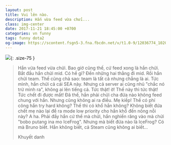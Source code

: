 ```yaml
---
layout: post
title: Vui lên nào.
description: Hắn vừa feed vừa chửi...
class: img-center
date: 2017-11-21 18:45:00 +0700
categories: vn funny
tags: funny dota2
og-image: https://scontent.fsgn5-3.fna.fbcdn.net/v/t1.0-9/12036774_10204479516818959_3929847576886079411_n.jpg?oh=a8ae25390220bcef77ce6226e517742c&oe=5A8F2644
---
```

![](https://scontent.fsgn5-3.fna.fbcdn.net/v/t1.0-9/12036774_10204479516818959_3929847576886079411_n.jpg?oh=a8ae25390220bcef77ce6226e517742c&oe=5A8F2644){: .size-75 }

> Hắn vừa feed vừa chửi. Bao giờ cũng thế, cứ feed xong là hắn chửi. Bắt đầu hắn chửi mid. Có hề gì? Đến những hai thằng đi mid. Rồi hắn chửi team. Thế cũng chả sao: team là tất cả nhưng chẳng là ai. Tức mình, hắn chửi cả cái SEA này. Nhưng cả server ai cũng nhủ "chắc nó trừ mình ra", không ai lên tiếng cả. Tức thật! ờ! Thế này thì tức thật! Tức chết đi được mất! Đã thế, hắn phải chửi cha đứa nào không feed chung với hắn. Nhưng cũng không ai ra điều. Mẹ kiếp! Thế có phí công hắn try hard không? Thế thì có khổ hắn không? Không biết đứa chết mẹ nào lại để ra mode low priority cho hắn khổ đến nông nỗi này? A ha. Phải đấy hắn cứ thế mà chửi, hắn nghiến răng vào mà chửi "bobo putang ina mo IceFrog". Nhưng mà biết đứa nào là IceFrog? Có mà Bruno biết. Hắn không biết, cả Steam cũng không ai biết...
> <footer>Khuyết danh</footer>
